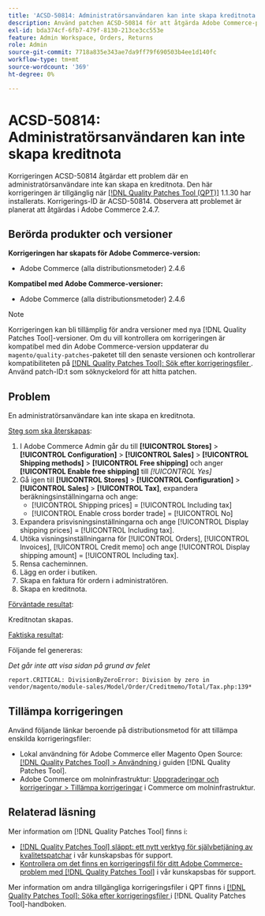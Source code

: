 ```yaml
---
title: 'ACSD-50814: Administratörsanvändaren kan inte skapa kreditnota'
description: Använd patchen ACSD-50814 för att åtgärda Adobe Commerce-problemet där en administratörsanvändare inte kan skapa en kreditnota.
exl-id: bda374cf-6fb7-479f-8130-213ce3cc553e
feature: Admin Workspace, Orders, Returns
role: Admin
source-git-commit: 7718a835e343ae7da9ff79f690503b4ee1d140fc
workflow-type: tm+mt
source-wordcount: '369'
ht-degree: 0%

---
```


# ACSD-50814: Administratörsanvändaren kan inte skapa kreditnota

Korrigeringen ACSD-50814 åtgärdar ett problem där en administratörsanvändare inte kan skapa en kreditnota. Den här korrigeringen är tillgänglig när [[!DNL Quality Patches Tool (QPT)]](/help/announcements/adobe-commerce-announcements/magento-quality-patches-released-new-tool-to-self-serve-quality-patches.md) 1.1.30 har installerats. Korrigerings-ID är ACSD-50814. Observera att problemet är planerat att åtgärdas i Adobe Commerce 2.4.7.

## Berörda produkter och versioner

**Korrigeringen har skapats för Adobe Commerce-version:**

* Adobe Commerce (alla distributionsmetoder) 2.4.6

**Kompatibel med Adobe Commerce-versioner:**

* Adobe Commerce (alla distributionsmetoder) 2.4.6

>[!NOTE]
>
>Korrigeringen kan bli tillämplig för andra versioner med nya [!DNL Quality Patches Tool]-versioner. Om du vill kontrollera om korrigeringen är kompatibel med din Adobe Commerce-version uppdaterar du `magento/quality-patches`-paketet till den senaste versionen och kontrollerar kompatibiliteten på [[!DNL Quality Patches Tool]: Sök efter korrigeringsfiler ](https://experienceleague.adobe.com/tools/commerce-quality-patches/index.html?lang=sv-SE). Använd patch-ID:t som söknyckelord för att hitta patchen.

## Problem

En administratörsanvändare kan inte skapa en kreditnota.

<u>Steg som ska återskapas</u>:

1. I Adobe Commerce Admin går du till **[!UICONTROL Stores]** > **[!UICONTROL Configuration]** > **[!UICONTROL Sales]** > **[!UICONTROL Shipping methods]** > **[!UICONTROL Free shipping]** och anger **[!UICONTROL Enable free shipping]** till *[!UICONTROL Yes]*
1. Gå igen till **[!UICONTROL Stores]** > **[!UICONTROL Configuration]** > **[!UICONTROL Sales]** > **[!UICONTROL Tax]**, expandera beräkningsinställningarna och ange:
   * [!UICONTROL Shipping prices] = [!UICONTROL Including tax]
   * [!UICONTROL Enable cross border trade] = [!UICONTROL No]
1. Expandera prisvisningsinställningarna och ange [!UICONTROL Display shipping prices] = [!UICONTROL Including tax].
1. Utöka visningsinställningarna för [!UICONTROL Orders], [!UICONTROL Invoices], [!UICONTROL Credit memo] och ange [!UICONTROL Display shipping amount] = [!UICONTROL Including tax].
1. Rensa cacheminnen.
1. Lägg en order i butiken.
1. Skapa en faktura för ordern i administratören.
1. Skapa en kreditnota.

<u>Förväntade resultat</u>:

Kreditnotan skapas.

<u>Faktiska resultat</u>:

Följande fel genereras:

*Det går inte att visa sidan på grund av felet*

```
report.CRITICAL: DivisionByZeroError: Division by zero in vendor/magento/module-sales/Model/Order/Creditmemo/Total/Tax.php:139*
```

## Tillämpa korrigeringen

Använd följande länkar beroende på distributionsmetod för att tillämpa enskilda korrigeringsfiler:

* Lokal användning för Adobe Commerce eller Magento Open Source: [[!DNL Quality Patches Tool] > Användning ](https://experienceleague.adobe.com/docs/commerce-operations/tools/quality-patches-tool/usage.html?lang=sv-SE) i guiden [!DNL Quality Patches Tool].
* Adobe Commerce om molninfrastruktur: [Uppgraderingar och korrigeringar > Tillämpa korrigeringar](https://experienceleague.adobe.com/docs/commerce-cloud-service/user-guide/develop/upgrade/apply-patches.html?lang=sv-SE) i Commerce om molninfrastruktur.

## Relaterad läsning

Mer information om [!DNL Quality Patches Tool] finns i:

* [[!DNL Quality Patches Tool] släppt: ett nytt verktyg för självbetjäning av kvalitetspatchar](/help/announcements/adobe-commerce-announcements/magento-quality-patches-released-new-tool-to-self-serve-quality-patches.md) i vår kunskapsbas för support.
* [Kontrollera om det finns en korrigeringsfil för ditt Adobe Commerce-problem med  [!DNL Quality Patches Tool]](/help/support-tools/patches-available-in-qpt-tool/check-patch-for-magento-issue-with-magento-quality-patches.md) i vår kunskapsbas för support.

Mer information om andra tillgängliga korrigeringsfiler i QPT finns i [[!DNL Quality Patches Tool]: Söka efter korrigeringsfiler ](https://experienceleague.adobe.com/tools/commerce-quality-patches/index.html?lang=sv-SE) i [!DNL Quality Patches Tool]-handboken.
